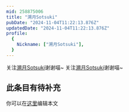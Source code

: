 ```yaml
---
mid: 258875006
title: "溯月Sotsuki"
pubDate: "2024-11-04T11:22:13.876Z"
updatedDate: "2024-11-04T11:22:13.876Z"
profile:
  {
    Nickname: ["溯月Sotsuki"],
  }
---
```


关注[溯月Sotsuki](https://space.bilibili.com/258875006)谢谢喵~ 关注[溯月Sotsuki](https://space.bilibili.com/258875006)谢谢喵~

## 此条目有待补充
你可以在[这里](https://github.com/Yuhanawa/VTuber.ICU/edit/master/src/content/v/溯月Sotsuki/index.md)编辑本文
